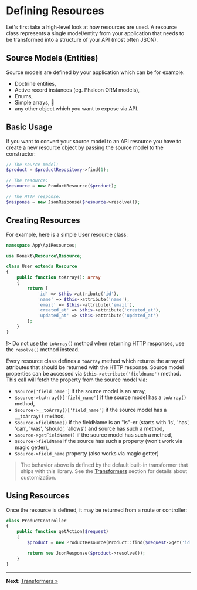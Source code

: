 # Defining Resources

Let's first take a high-level look at how resources are used. A resource class represents a single
model/entity from your application that needs to be transformed into a structure of your API
(most often JSON).

## Source Models (Entities)

Source models are defined by your application which can be for example:

- Doctrine entities,
- Active record instances (eg. Phalcon ORM models),
- Enums,
- Simple arrays, 🤪
- any other object which you want to expose via API.

## Basic Usage

If you want to convert your source model to an API resource you have to create a new resource object
by passing the source model to the constructor:

```php
// The source model:
$product = $productRepository->find(1);

// The resource:
$resource = new ProductResource($product);

// The HTTP response:
$response = new JsonResponse($resource->resolve());
```

## Creating Resources

For example, here is a simple User resource class:

```php
namespace App\ApiResources;

use Konekt\Resource\Resource;

class User extends Resource
{
    public function toArray(): array
    {
        return [
            'id' => $this->attribute('id'),
            'name' => $this->attribute('name'),
            'email' => $this->attribute('email'),
            'created_at' => $this->attribute('created_at'),
            'updated_at' => $this->attribute('updated_at')
        ];
    }
}
```

!> Do not use the `toArray()` method when returning HTTP responses, use the `resolve()` method instead.

Every resource class defines a `toArray` method which returns the array of attributes that should be
returned with the HTTP response. Source model properties can be accessed via
`$this->attribute('fieldname')` method. This call will fetch the property from the source model via:

- `$source['field_name']` if the source model is an array,
- `$source->toArray()['field_name']` if the source model has a `toArray()` method,
- `$source->__toArray()['field_name']` if the source model has a `__toArray()` method,
- `$source->fieldName()` if the fieldName is an "is"-er (starts with 'is', 'has', 'can', 'was', 'should', 'allows') and source has such a method,
- `$source->getFieldName()` if the source model has such a method,
- `$source->fieldName` if the source has such a property (won't work via magic getter),
- `$source->field_name` property (also works via magic getter)

> The behavior above is defined by the default built-in transformer that ships with this library.
> See the [Transformers](transformers.md) section for details about customization.

## Using Resources

Once the resource is defined, it may be returned from a route or controller:

```php
class ProductController
{
    public function getAction($request)
    {
        $product = new ProductResource(Product::find($request->get('id')));

        return new JsonResponse($product->resolve());
    }
}
```

---

**Next**: [Transformers &raquo;](transformers.md)
